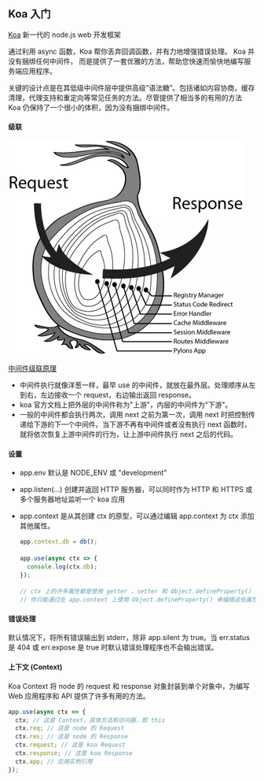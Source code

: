 ## Koa 入门

[Koa](https://koajs.docschina.org/) 新一代的 node.js web 开发框架

通过利用 async 函数，Koa 帮你丢弃回调函数，并有力地增强错误处理。 Koa 并没有捆绑任何中间件， 而是提供了一套优雅的方法，帮助您快速而愉快地编写服务端应用程序。

关键的设计点是在其低级中间件层中提供高级“语法糖”。包括诸如内容协商，缓存清理，代理支持和重定向等常见任务的方法。尽管提供了相当多的有用的方法 Koa 仍保持了一个很小的体积，因为没有捆绑中间件。

#### 级联

![级联](../images/koa级联.png)

[中间件级联原理](https://www.jianshu.com/p/02ed208d4577)

- 中间件执行就像洋葱一样，最早 use 的中间件，就放在最外层。处理顺序从左到右，左边接收一个 request，右边输出返回 response。
- koa 官方文档上把外层的中间件称为"上游"，内层的中间件为"下游"。
- 一般的中间件都会执行两次，调用 next 之前为第一次，调用 next 时把控制传递给下游的下一个中间件。当下游不再有中间件或者没有执行 next 函数时，就将依次恢复上游中间件的行为，让上游中间件执行 next 之后的代码。

#### 设置

- app.env 默认是 NODE_ENV 或 "development"
- app.listen(...) 创建并返回 HTTP 服务器，可以同时作为 HTTP 和 HTTPS 或多个服务器地址监听一个 koa 应用
- app.context 是从其创建 ctx 的原型，可以通过编辑 app.context 为 ctx 添加其他属性。

  ```js
  app.context.db = db();

  app.use(async ctx => {
    console.log(ctx.db);
  });

  // ctx 上的许多属性都是使用 getter ，setter 和 Object.defineProperty() 定义的。
  // 你只能通过在 app.context 上使用 Object.defineProperty() 来编辑这些属性（不推荐）
  ```

#### 错误处理

默认情况下，将所有错误输出到 stderr，除非 app.silent 为 true。当 err.status 是 404 或 err.expose 是 true 时默认错误处理程序也不会输出错误。

#### 上下文 (Context)

Koa Context 将 node 的 request 和 response 对象封装到单个对象中，为编写 Web 应用程序和 API 提供了许多有用的方法。
```js
app.use(async ctx => {
  ctx; // 这是 Context，具体方法和访问器，即 this
  ctx.req; // 这是 node 的 Request
  ctx.res; // 这是 node 的 Response
  ctx.request; // 这是 koa Request
  ctx.response; // 这是 koa Response
  ctx.app; // 应用实例引用
});
```